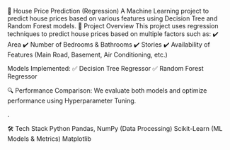 🏡 House Price Prediction (Regression)
A Machine Learning project to predict house prices based on various features using Decision Tree and Random Forest models.
📌 Project Overview
This project uses regression techniques to predict house prices based on multiple factors such as:
✔️ Area
✔️ Number of Bedrooms & Bathrooms
✔️ Stories
✔️ Availability of Features (Main Road, Basement, Air Conditioning, etc.)

Models Implemented:
✅ Decision Tree Regressor
✅ Random Forest Regressor

🔍 Performance Comparison: We evaluate both models and optimize performance using Hyperparameter Tuning.

.

🛠 Tech Stack
Python
Pandas, NumPy (Data Processing)
Scikit-Learn (ML Models & Metrics)
Matplotlib
